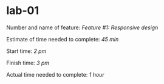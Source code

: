 # lab-01
Number and name of feature: *Feature #1: Responsive design*

Estimate of time needed to complete: *45 min*

Start time: *2 pm*

Finish time: *3 pm*

Actual time needed to complete: *1 hour*